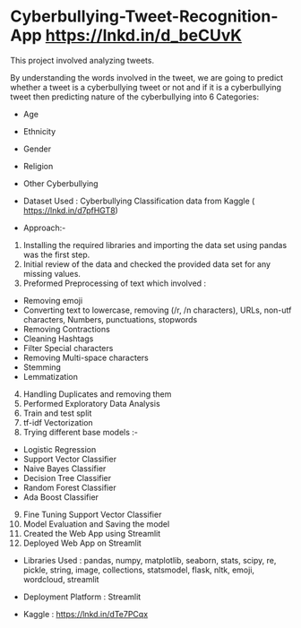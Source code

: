# Cyberbullying-Tweet-Recognition-App https://lnkd.in/d_beCUvK

This project involved analyzing tweets. 

By understanding the words involved in the tweet, we are going to predict whether a tweet is a cyberbullying tweet or not and if it is a cyberbullying tweet then predicting nature of the cyberbullying into 6 Categories:
* Age
* Ethnicity
* Gender
* Religion
* Other Cyberbullying

* Dataset Used : Cyberbullying Classification data from Kaggle ( https://lnkd.in/d7pfHGT8)

* Approach:-
1. Installing the required libraries and importing the data set using pandas was the first step.
2. Initial review of the data and checked the provided data set for any missing values.
3. Preformed Preprocessing of text which involved :
* Removing emoji
* Converting text to lowercase, removing (/r, /n characters), URLs,
non-utf characters, Numbers, punctuations, stopwords
* Removing Contractions
* Cleaning Hashtags
* Filter Special characters
* Removing Multi-space characters
* Stemming
* Lemmatization
4. Handling Duplicates and removing them
5. Performed Exploratory Data Analysis
6. Train and test split
7. tf-idf Vectorization
8. Trying different base models :-
* Logistic Regression
* Support Vector Classifier
* Naive Bayes Classifier
* Decision Tree Classifier
* Random Forest Classifier
* Ada Boost Classifier
9. Fine Tuning Support Vector Classifier
10. Model Evaluation and Saving the model
11. Created the Web App using Streamlit
12. Deployed Web App on Streamlit

* Libraries Used : pandas, numpy, matplotlib, seaborn, stats, scipy, re, pickle, string, image, collections, statsmodel, flask, nltk, emoji, wordcloud, streamlit

* Deployment Platform : Streamlit

* Kaggle : https://lnkd.in/dTe7PCqx
